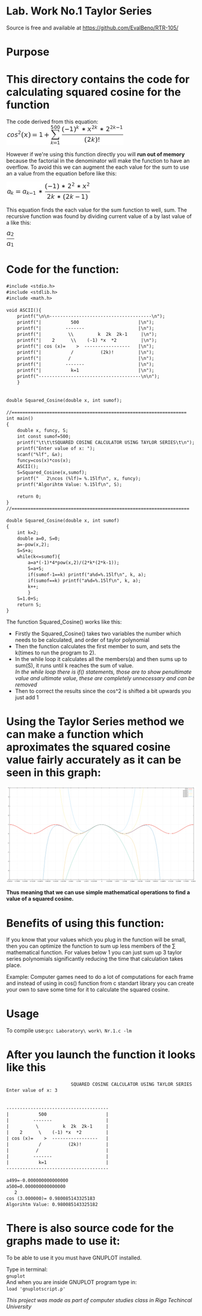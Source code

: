 
Lab. Work No.1 Taylor Series  
=

Source is free and available at https://github.com/EvalBeno/RTR-105/


Purpose
==


This directory contains the code for calculating squared cosine for the function
===

The code derived from this equation:![equation](Equation.jpg)

However if we're using this function directly you will **run out of memory** because the factorial in the denominator will make the function to have an overflow. To avoid this we can augment the each value for the sum to use an a value from the equation before like this:

![augequation](AugEq.jpg)

This equation finds the each value for the sum function to well, sum. The recursive function was found by dividing current value of a by last value of a like this:

![findingeq](foundEq.jpg)

Code for the function:
==
```
#include <stdio.h>
#include <stdlib.h>
#include <math.h>

void ASCII(){
    printf("\n\n--------------------------------------\n");
    printf("|           500                      |\n");
    printf("|         -------                    |\n");
    printf("|          \\         k  2k  2k-1     |\n");
    printf("|    2      \\    (-1) *x  *2         |\n");
    printf("| cos (x)=    >  -----------------   |\n");
    printf("|           /          (2k)!         |\n");
    printf("|          /                         |\n");
    printf("|         -------                    |\n");
    printf("|           k=1                      |\n");
    printf("--------------------------------------\n\n");
    }       


double Squared_Cosine(double x, int sumof);

//=================================================================
int main()
{
    double x, funcy, S;
    int const sumof=500;
    printf("\t\t\tSQUARED COSINE CALCULATOR USING TAYLOR SERIES\t\n");
    printf("Enter value of x: ");
    scanf("%lf", &x);
    funcy=cos(x)*cos(x);
    ASCII();
    S=Squared_Cosine(x,sumof);
    printf("   2\ncos (%lf)= %.15lf\n", x, funcy);
    printf("Algorihtm Value: %.15lf\n", S);
    
    return 0;
}
//==================================================================

double Squared_Cosine(double x, int sumof)
{
    int k=2;
    double a=0, S=0;
    a=-pow(x,2);
    S=S+a;
    while(k<=sumof){
        a=a*(-1)*4*pow(x,2)/(2*k*(2*k-1)); 
        S=a+S;
        if(sumof-1==k) printf("a%d=%.15lf\n", k, a);
        if(sumof==k) printf("a%d=%.15lf\n", k, a);
        k++;
        }
    S=1.0+S;
    return S;
}
```
The function Squared_Cosine() works like this:  
* Firstly the Squared_Cosine() takes two variables the number which needs to be calculated, and order of taylor polynomial
* Then the function calculates the first member to sum, and sets the k(times to run the program to 2).
* In the while loop it calculates all the members(a) and then sums up to sum(S), it runs until k reaches the sum of value.  
*In the while loop there is if() statements, those are to show penultimate value and ultimate value, these are completely unnecessary and can be removed*
* Then to correct the results since the cos^2 is shifted a bit upwards you just add 1


Using the Taylor Series method we can make a function which aproximates the squared cosine value fairly accurately as it can be seen in this graph:
===

![Graph](Graph.png)

**Thus meaning that we can use simple mathematical operations to find a value of a squared cosine.**

Benefits of using this function:
====
If you know that your values which you plug in the function will be small, then you can optimize the function to sum up less members of the ∑ mathematical function. For values below 1 you can just sum up 3 taylor series polynomials significantly reducing the time that calculation takes place.

Example: Computer games need to do a lot of computations for each frame and instead of using in cos() function from c standart library you can create your own to save some time for it to calculate the squared cosine.

Usage
==

To compile use:`gcc Laboratory\ work\ Nr.1.c -lm`

After you launch the function it looks like this
==
```
                        SQUARED COSINE CALCULATOR USING TAYLOR SERIES
Enter value of x: 3  


--------------------------------------
|           500                      |
|         -------                    |
|          \         k  2k  2k-1     |
|    2      \    (-1) *x  *2         |
| cos (x)=    >  -----------------   |
|           /          (2k)!         |
|          /                         |
|         -------                    |
|           k=1                      |
--------------------------------------

a499=-0.000000000000000
a500=0.000000000000000
   2
cos (3.000000)= 0.980085143325183
Algorihtm Value: 0.980085143325182

```

There is also source code for the graphs made to use it:
====

To be able to use it you must have GNUPLOT installed.

Type in terminal:  
`gnuplot`  
And when you are inside GNUPLOT program type in:  
`load 'gnuplotscript.p'`  



*This project was made as part of computer studies class in Riga Techincal University*
